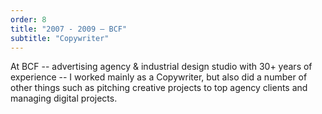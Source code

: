 ```yaml
---
order: 8
title: "2007 - 2009 — BCF"
subtitle: "Copywriter"
---
```


At BCF -- advertising agency &amp; industrial design studio with 30+ years of experience -- I worked mainly as a Copywriter, but also did a number of other things such as pitching creative projects to top agency clients and managing digital projects.
